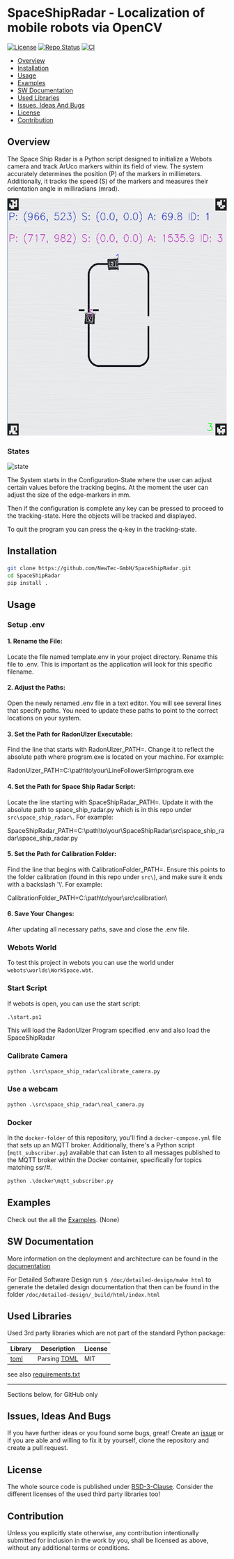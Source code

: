 # SpaceShipRadar - Localization of mobile robots via OpenCV <!-- omit in toc -->

[![License](https://img.shields.io/badge/license-bsd-3.svg)](https://choosealicense.com/licenses/bsd-3-clause/) [![Repo Status](https://www.repostatus.org/badges/latest/wip.svg)](https://www.repostatus.org/#wip) [![CI](https://github.com/NewTec-GmbH/SpaceShipRadar/actions/workflows/test.yml/badge.svg)](https://github.com/NewTec-GmbH/SpaceShipRadar/actions/workflows/test.yml)

- [Overview](#overview)
- [Installation](#installation)
- [Usage](#usage)
- [Examples](#examples)
- [SW Documentation](#sw-documentation)
- [Used Libraries](#used-libraries)
- [Issues, Ideas And Bugs](#issues-ideas-and-bugs)
- [License](#license)
- [Contribution](#contribution)

## Overview

The Space Ship Radar is a Python script designed to initialize a Webots camera and track ArUco markers within its field of view. The system accurately determines the position (P) of the markers in millimeters. Additionally, it tracks the speed (S) of the markers and measures their orientation angle in milliradians (mrad).


![Screenshot](./images/screenshot.png)


### States

![state](http://www.plantuml.com/plantuml/proxy?cache=no&src=https://raw.githubusercontent.com/NewTec-GmbH/SpaceShipRadar/refs/heads/main/doc/diagrams/state.puml)

The System starts in the Configuration-State where the user can adjust certain values before the 
tracking begins. At the moment the user can adjust the size of the edge-markers in mm.  

Then if the configuration is complete any key can be pressed to proceed to the tracking-state.
Here the objects will be tracked and displayed.  

To quit the program you can press the q-key in the tracking-state.

## Installation

```bash
git clone https://github.com/NewTec-GmbH/SpaceShipRadar.git
cd SpaceShipRadar
pip install .
```

## Usage

### Setup .env

#### 1. Rename the File:

Locate the file named template.env in your project directory.
Rename this file to .env. This is important as the application will look for this specific filename.

#### 2. Adjust the Paths:

Open the newly renamed .env file in a text editor.
You will see several lines that specify paths. You need to update these paths to point to the correct locations on your system.

#### 3. Set the Path for RadonUlzer Executable:

Find the line that starts with RadonUlzer_PATH=.
Change it to reflect the absolute path where program.exe is located on your machine. For example:

RadonUlzer_PATH=C:\path\to\your\LineFollowerSim\program.exe

#### 4. Set the Path for Space Ship Radar Script:

Locate the line starting with SpaceShipRadar_PATH=.
Update it with the absolute path to space_ship_radar.py which is in this repo under `src\space_ship_radar\`. For example:

SpaceShipRadar_PATH=C:\path\to\your\SpaceShipRadar\src\space_ship_radar\space_ship_radar.py

#### 5. Set the Path for Calibration Folder:

Find the line that begins with CalibrationFolder_PATH=.
Ensure this points to the folder calibration (found in this repo under `src\`), and make sure it ends with a backslash '\\'. For example:

CalibrationFolder_PATH=C:\path\to\your\src\calibration\

#### 6. Save Your Changes:

After updating all necessary paths, save and close the .env file.

### Webots World

To test this project in webots you can use the world under `webots\worlds\WorkSpace.wbt`.

### Start Script

If webots is open, you can use the start script:

```cmd
.\start.ps1
```

This will load the RadonUlzer Program specified .env and also load the SpaceShipRadar

### Calibrate Camera

```cmd
python .\src\space_ship_radar\calibrate_camera.py
```

### Use a webcam

```cmd
python .\src\space_ship_radar\real_camera.py 
```

### Docker

In the `docker-folder` of this repository, you'll find a `docker-compose.yml` file that sets up an MQTT broker. 
Additionally, there's a Python script (`mqtt_subscriber.py`) available that can listen to all messages published to the MQTT broker within the Docker container, 
specifically for topics matching ssr/#.

```cmd
python .\docker\mqtt_subscriber.py 
```

## Examples

Check out the all the [Examples](./examples). (None)

## SW Documentation

More information on the deployment and architecture can be found in the [documentation](./doc/README.md)

For Detailed Software Design run `$ /doc/detailed-design/make html` to generate the detailed design documentation that then can be found
in the folder `/doc/detailed-design/_build/html/index.html`

## Used Libraries

Used 3rd party libraries which are not part of the standard Python package:

| Library | Description | License |
| ------- | ----------- | ------- |
| [toml](https://github.com/uiri/toml) | Parsing [TOML](https://en.wikipedia.org/wiki/TOML) | MIT |

see also [requirements.txt](requirements.txt)

---
Sections below, for GitHub only

## Issues, Ideas And Bugs

If you have further ideas or you found some bugs, great! Create an [issue](https://github.com/NewTec-GmbH/SpaceShipRadar/issues) or if you are able and willing to fix it by yourself, clone the repository and create a pull request.

## License

The whole source code is published under [BSD-3-Clause](https://github.com/NewTec-GmbH/SpaceShipRadar/blob/main/LICENSE).
Consider the different licenses of the used third party libraries too!

## Contribution

Unless you explicitly state otherwise, any contribution intentionally submitted for inclusion in the work by you, shall be licensed as above, without any additional terms or conditions.
